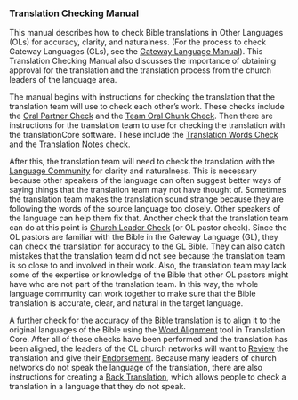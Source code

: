 
### Translation Checking Manual

This manual describes how to check Bible translations in Other Languages (OLs) for accuracy, clarity, and naturalness. (For the process to check Gateway Languages (GLs), see the [Gateway Language Manual](https://gl-manual.readthedocs.io/en/latest/)). This Translation Checking Manual also discusses the importance of obtaining approval for the translation and the translation process from the church leaders of the language area. 

The manual begins with instructions for checking the translation that the translation team will use to check each other’s work. These checks include the [Oral Partner Check](../peer-check/01.md) and the [Team Oral Chunk Check](../team-oral-chunk-check/01.md). Then there are instructions for the translation team to use for checking the translation with the translationCore software. These include the [Translation Words Check](../important-term-check/01.md) and the [Translation Notes check](../trans-note-check/01.md). 

After this, the translation team will need to check the translation with the [Language Community](../language-community-check/01.md) for clarity and naturalness. This is necessary because other speakers of the language can often suggest better ways of saying things that the translation team may not have thought of. Sometimes the translation team makes the translation sound strange because they are following the words of the source language too closely. Other speakers of the language can help them fix that. 
Another check that the translation team can do at this point is [Church Leader Check](../accuracy-check/01.md) (or OL pastor check). Since the OL pastors are familiar with the Bible in the Gateway Language (GL), they can check the translation for accuracy to the GL Bible. They can also catch mistakes that the translation team did not see because the translation team is so close to and involved in their work. Also, the translation team may lack some of the expertise or knowledge of the Bible that other OL pastors might have who are not part of the translation team. In this way, the whole language community can work together to make sure that the Bible translation is accurate, clear, and natural in the target language.  

A further check for the accuracy of the Bible translation is to align it to the original languages of the Bible using the [Word Alignment](../alignment-tool/01.md) tool in Translation Core. After all of these checks have been performed and the translation has been aligned, the leaders of the OL church networks will want to [Review](../vol2-steps/01.md) the translation and give their [Endorsement](../level3-approval/01.md). Because many leaders of church networks do not speak the language of the translation, there are also instructions for creating a [Back Translation](../vol2-backtranslation/01.md), which allows people to check a translation in a language that they do not speak.